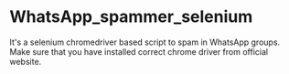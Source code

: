 # WhatsApp_spammer_selenium
It's a selenium chromedriver based script to spam in WhatsApp groups. Make sure that you have installed correct chrome driver from official website.
